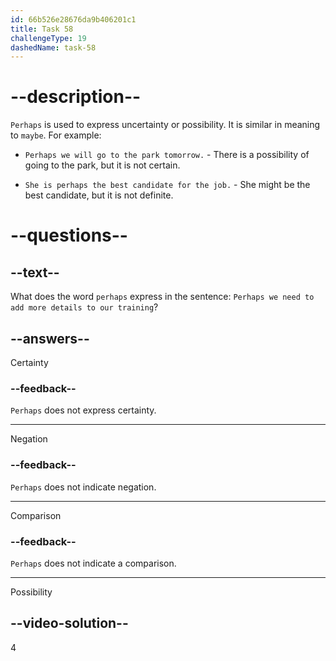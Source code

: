 ```yaml
---
id: 66b526e28676da9b406201c1
title: Task 58
challengeType: 19
dashedName: task-58
---
```


# --description--

`Perhaps` is used to express uncertainty or possibility. It is similar in meaning to `maybe`. For example:

- `Perhaps we will go to the park tomorrow.` - There is a possibility of going to the park, but it is not certain.

- `She is perhaps the best candidate for the job.` - She might be the best candidate, but it is not definite.

# --questions--

## --text--

What does the word `perhaps` express in the sentence: `Perhaps we need to add more details to our training`?

## --answers--

Certainty

### --feedback--

`Perhaps` does not express certainty. 

---

Negation

### --feedback--

`Perhaps` does not indicate negation. 

---

Comparison

### --feedback--

`Perhaps` does not indicate a comparison. 

---

Possibility

## --video-solution--

4
